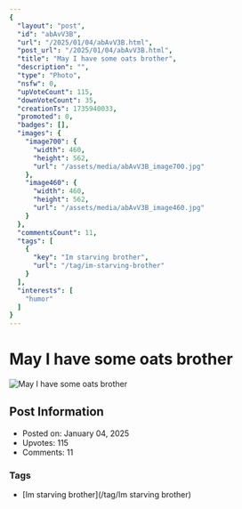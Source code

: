 ```yaml
---
{
  "layout": "post",
  "id": "abAvV3B",
  "url": "/2025/01/04/abAvV3B.html",
  "post_url": "/2025/01/04/abAvV3B.html",
  "title": "May I have some oats brother",
  "description": "",
  "type": "Photo",
  "nsfw": 0,
  "upVoteCount": 115,
  "downVoteCount": 35,
  "creationTs": 1735940033,
  "promoted": 0,
  "badges": [],
  "images": {
    "image700": {
      "width": 460,
      "height": 562,
      "url": "/assets/media/abAvV3B_image700.jpg"
    },
    "image460": {
      "width": 460,
      "height": 562,
      "url": "/assets/media/abAvV3B_image460.jpg"
    }
  },
  "commentsCount": 11,
  "tags": [
    {
      "key": "Im starving brother",
      "url": "/tag/im-starving-brother"
    }
  ],
  "interests": [
    "humor"
  ]
}
---
```


# May I have some oats brother

![May I have some oats brother](/assets/media/abAvV3B_image700.jpg)

## Post Information

- Posted on: January 04, 2025
- Upvotes: 115
- Comments: 11

### Tags

- [Im starving brother](/tag/Im starving brother)
